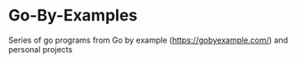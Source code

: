 # Go-By-Examples
Series of go programs from Go by example (https://gobyexample.com/) and personal projects
